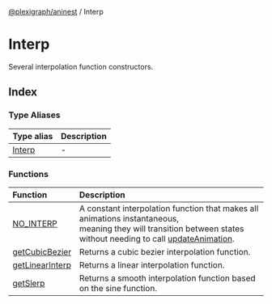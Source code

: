 [@plexigraph/aninest](../index.md) / Interp

# Interp

Several interpolation function constructors.

## Index

### Type Aliases

| Type alias | Description |
| :------ | :------ |
| [Interp](type-aliases/Interp.md) | - |

### Functions

| Function | Description |
| :------ | :------ |
| [NO\_INTERP](functions/NO_INTERP.md) | A constant interpolation function that makes all animations instantaneous,<br />meaning they will transition between states without needing to call [updateAnimation](../Animatable/functions/updateAnimation.md). |
| [getCubicBezier](functions/getCubicBezier.md) | Returns a cubic bezier interpolation function. |
| [getLinearInterp](functions/getLinearInterp.md) | Returns a linear interpolation function. |
| [getSlerp](functions/getSlerp.md) | Returns a smooth interpolation function based on the sine function. |
